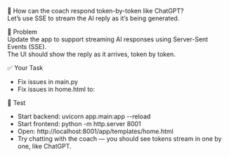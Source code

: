 💭 How can the coach respond token-by-token like ChatGPT?  
Let’s use SSE to stream the AI reply as it’s being generated.  

🎯 Problem  
Update the app to support streaming AI responses using Server-Sent Events (SSE).  
The UI should show the reply as it arrives, token by token.  

✅ Your Task  
 - Fix issues in main.py
 - Fix issues in home.html to:

🧪 Test  
 - Start backend: uvicorn app.main:app --reload
 - Start frontend: python -m http.server 8001
 - Open: http://localhost:8001/app/templates/home.html
 - Try chatting with the coach — you should see tokens stream in one by one, like ChatGPT.